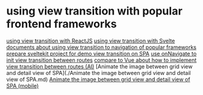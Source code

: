 # using view transition with popular frontend frameworks

[using view transition with ReactJS](./2025-09-02_Using-view-transition-with-ReactJS.md)
[using view transition with Svelte](./2025-09-02_Using-view-transition-with-Svelte.md)
[documents about using view transition to navigation of popular frameworks](./2025-09-02_documents-about-using-view-transition-to-navigation-of-popular-frameworks.md)
[prepare sveltekit project for demo view transition on SPA](./2025-09-11_prepare-sveltekit-project-for-demo-view-transition-on-SPA.md)
[use onNavigate to init view transition between routes](./2025-09-11_use-onNavigate-to-init-view-transition-between-routes.md)
[compare to Vue about how to implement view transition between routes (AI)](./2025-09-11_compare-to-Vue-about-how-to-implement-view-transition-between-routes-(AI).md)
[Animate the image between grid view and detail view of SPA](./Animate the image between grid view and detail view of SPA.md)
[Animate the image between grid view and detail view of SPA (mobile)](./2025-09-11_Animate-the-image-between-grid-view-and-detail-view-of-SPA-(mobile).md)

